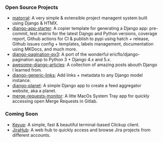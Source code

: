 ### Open Source Projects

* [matorral](https://github.com/matorral-project/matorral?utm_source=github&utm_medium=personal-readme): A very simple & extensible project managent system built using Django & HTMX.
* [django-app-starter](https://github.com/matagus/django-app-starter?utm_source=github&utm_medium=personal-readme): A copier template for generating a Django app: pre-commit, test matrix for the latest Dajngo and Python versions, coverage report, Github actions for CI & publish to pypi using hatch + release, Github issues config + templates, labels management, documentation using  MKDocs, and much more.
* [django-pagination-py3](https://github.com/matagus/django-pagination-py3?utm_source=github&utm_medium=personal-readme): A port of the wonderful ericflo/django-pagination app to Python 3 + Django 4.x and 5.x.
* [awesome-django-articles](https://github.com/matagus/awesome-django-articles?utm_source=github&utm_medium=personal-readme): A collection of amazing posts abouth Django I learned from.
* [django-generic-links](https://github.com/matagus/django-generic-links?utm_source=github&utm_medium=personal-readme); Add links + metadata to any Django model instance.
* [django-planet](https://github.com/matagus/django-planet?utm_source=github&utm_medium=personal-readme): A simple Django app to create a feed aggregator website, aka a planet.
* [merge-requests-monitor](https://github.com/matagus/merge-requests-monitor?utm_source=github&utm_medium=personal-readme): A litte MacOs System Tray app for quickly accessing open Merge Requests in Gitlab.

### Coming Soon

* [Keyup](https://github.com/matagus/keyup?utm_source=github&utm_medium=personal-readme): A simple, fast & beautiful terminal-based Clickup client.
* [JiraHub](https://github.com/matagus/jirahub?utm_source=github&utm_medium=personal-readme): A web hub to quickly access and browse Jira projects from different accounts.
